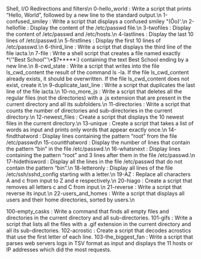 Shell, I/O Redirections and filters\n
0-hello_world : Write a script that prints “Hello, World”, followed by a new line to the standard output.\n
1-confused_smiley : Write a script that displays a confused smiley "(Ôo)'.\n
2-hellofile : Display the content of the /etc/passwd file.\n
3-twofiles : Display the content of /etc/passwd and /etc/hosts.\n
4-lastlines : Display the last 10 lines of /etc/passwd.\n
5-firstlines : Display the first 10 lines of /etc/passwd.\n
6-third_line : Write a script that displays the third line of the file iacta.\n
7-file : Write a shell script that creates a file named exactly \*\\'"Best School"\'\\*$\?\*\*\*\*\*:) containing the text Best School ending by a new line.\n
8-cwd_state : Write a script that writes into the file ls_cwd_content the result of the command ls -la. If the file ls_cwd_content already exists, it should be overwritten. If the file ls_cwd_content does not exist, create it.\n
9-duplicate_last_line : Write a script that duplicates the last line of the file iacta.\n
10-no_more_js : Write a script that deletes all the regular files (not the directories) with a .js extension that are present in the current directory and all its subfolders.\n
11-directories : Write a script that counts the number of directories and sub-directories in the current directory.\n
12-newest_files : Create a script that displays the 10 newest files in the current directory.\n
13-unique : Create a script that takes a list of words as input and prints only words that appear exactly once.\n
14-findthatword : Display lines containing the pattern “root” from the file /etc/passwd\n
15-countthatword : Display the number of lines that contain the pattern “bin” in the file /etc/passwd.\n
16-whatsnext : Display lines containing the pattern “root” and 3 lines after them in the file /etc/passwd.\n
17-hidethisword : Display all the lines in the file /etc/passwd that do not contain the pattern “bin”.\n
18-letteronly : Display all lines of the file /etc/ssh/sshd_config starting with a letter.\n
19-AZ : Replace all characters A and c from input to Z and e respectively.\n
20-hiago : Create a script that removes all letters c and C from input.\n
21-reverse : Write a script that reverse its input.\n
22-users_and_homes : Write a script that displays all users and their home directories, sorted by users.\n

100-empty_casks : Write a command that finds all empty files and directories in the current directory and all sub-directories.
101-gifs : Write a script that lists all the files with a .gif extension in the current directory and all its sub-directories.
102-acrostic : Create a script that decodes acrostics that use the first letter of each line.
103-the_biggest_fan : Write a script that parses web servers logs in TSV format as input and displays the 11 hosts or IP addresses which did the most requests.

